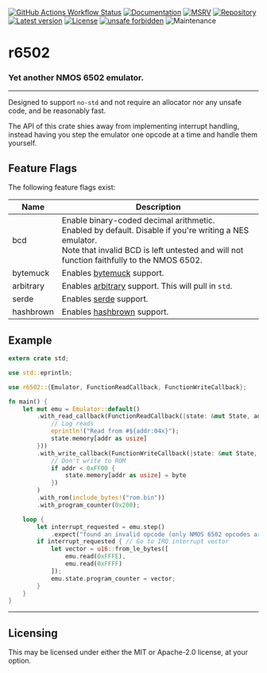 [![GitHub Actions Workflow Status](https://img.shields.io/github/actions/workflow/status/balt-dev/r6502/.github%2Fworkflows%2Frust.yml?branch=master&style=flat&label=tests)](https://github.com/balt-dev/r6502/actions/)
[![Documentation](https://docs.rs/r6502/badge.svg)](https://docs.rs/r6502)
[![MSRV](https://img.shields.io/badge/MSRV-1.66.1-gold)](https://gist.github.com/alexheretic/d1e98d8433b602e57f5d0a9637927e0c)
[![Repository](https://img.shields.io/badge/-GitHub-%23181717?style=flat&logo=github&labelColor=%23555555&color=%23181717)](https://github.com/balt-dev/r6502)
[![Latest version](https://img.shields.io/crates/v/r6502.svg)](https://crates.io/crates/r6502)
[![License](https://img.shields.io/crates/l/r6502.svg)](https://github.com/balt-dev/r6502/blob/master/LICENSE-MIT)
[![unsafe forbidden](https://img.shields.io/badge/unsafe-forbidden-success.svg)](https://github.com/rust-secure-code/safety-dance/)
![Maintenance](https://img.shields.io/maintenance/as-is/2024?color=gold)
# r6502

### Yet another NMOS 6502 emulator.
  
---  

Designed to support `no-std` and not require an allocator nor any unsafe code, and be reasonably fast.

The API of this crate shies away from implementing interrupt handling,   
instead having you step the emulator one opcode at a time and handle them yourself.

## Feature Flags
The following feature flags exist:  

| Name      | Description                                                                                                                                                                                                  |  
|-----------|--------------------------------------------------------------------------------------------------------------------------------------------------------------------------------------------------------------|  
| bcd       | Enable binary-coded decimal arithmetic.<br/>Enabled by default. Disable if you're writing a NES emulator.<br/>Note that invalid BCD is left untested and will not function faithfully to the NMOS 6502.      |  
| bytemuck  | Enables [bytemuck](https://docs.rs/bytemuck/) support.                                                                                                                                                       |  
| arbitrary | Enables [arbitrary](https://docs.rs/arbitrary/) support. This will pull in `std`.                                                                                                                            |  
| serde     | Enables [serde](https://docs.rs/serde) support.                                                                                                                                                              |  
| hashbrown | Enables [hashbrown](https://docs.rs/hashbrown) support.                                                                                                                                                      |

## Example
```rust ignore  
extern crate std;

use std::eprintln;

use r6502::{Emulator, FunctionReadCallback, FunctionWriteCallback};

fn main() {
    let mut emu = Emulator::default()
        .with_read_callback(FunctionReadCallback(|state: &mut State, addr| {
            // Log reads  
            eprintln!("Read from #${addr:04x}");
            state.memory[addr as usize]
        }))
        .with_write_callback(FunctionWriteCallback(|state: &mut State, addr, byte|
            // Don't write to ROM 
            if addr < 0xFF00 {
                state.memory[addr as usize] = byte
            })
        )
        .with_rom(include_bytes!("rom.bin"))
        .with_program_counter(0x200);

    loop {
        let interrupt_requested = emu.step()
            .expect("found an invalid opcode (only NMOS 6502 opcodes are supported)");
        if interrupt_requested { // Go to IRQ interrupt vector 
            let vector = u16::from_le_bytes([
                emu.read(0xFFFE),
                emu.read(0xFFFF)
            ]);
            emu.state.program_counter = vector;
        }
    }
}
```

---
## Licensing

This may be licensed under either the MIT or Apache-2.0 license, at your option.
